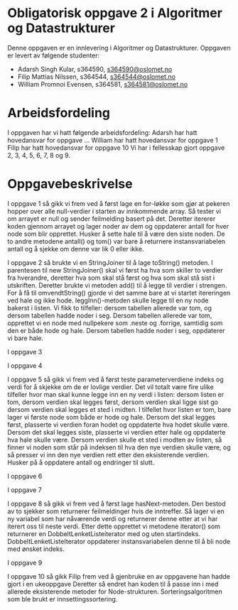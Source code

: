 # Obligatorisk oppgave 2 i Algoritmer og Datastrukturer

Denne oppgaven er en innlevering i Algoritmer og Datastrukturer. 
Oppgaven er levert av følgende studenter:
* Adarsh Singh Kular, s364590, s364590@oslomet.no
* Filip Mattias Nilssen, s364544, s364544@oslomet.no
* William Promnoi Evensen, s364581, s364581@oslomet.no

# Arbeidsfordeling

I oppgaven har vi hatt følgende arbeidsfordeling:
Adarsh har hatt hovedansvar for oppgave ...
William har hatt hovedansvar for oppgave 1
Filip har hatt hovedansvar for oppgave 10
Vi har i fellesskap gjort oppgave 2, 3, 4, 5, 6, 7, 8 og 9.

# Oppgavebeskrivelse

I oppgave 1 så gikk vi frem ved å først lage en for-løkke som gjør at pekeren hopper over alle 
null-verdier i starten av innkommende array. Så tester vi om arrayet  er null og sender 
feilmelding basert på det. Deretter itererer koden gjennom arrayet og lager noder av dem og oppdaterer 
antall for hver node som blir opprettet. Husker å sette hale til å være den siste noden.
De to andre metodene antall() og tom() var bare å returnere instansvariabelen antall og å sjekke om denne var lik 0 eller ikke.

I oppgave 2 så brukte vi en StringJoiner til å lage toString() metoden. 
I parentesen til new StringJoiner() skal vi først ha hva som skiller to verdier fra hverandre, deretter hva som skal 
stå først og hva som skal stå sist i utskriften. Deretter brukte vi metoden add() til å legge til verdier i strengen.
For å få til omvendtString() gjorde vi det samme bare at vi startet itereringen ved hale og ikke hode.
leggInn()-metoden skulle legge til en ny node bakerst i listen. Vi fikk to tilfeller: dersom tabellen allerede
var tom, og dersom tabellen hadde noder i seg. Dersom tabellen allerede var tom, opprettet vi en node med nullpekere 
som .neste og .forrige, samtidig som den er både hode og hale. Dersom tabellen hadde noder i seg, oppdaterer vi bare hale.

I oppgave 3 

I oppgave 4 

I oppgave 5 så gikk vi frem ved å først teste parameterverdiene indeks og verdi for å skjekke om de er lovlige verdier.
Det vil totalt være fire ulike tilfeller hvor man skal kunne legge inn en ny verdi i listen:
dersom listen er tom, dersom verdien skal legges først, dersom verdien skal ligge sist go dersom verdien skal legges et sted i midten.
I tilfellet hvor listen er tom, bare lager vi første node som både er hode og hale.
Dersom det skal legges først, plasserte vi verdien foran hodet og oppdaterte hva hodet skulle være.
Dersom det skal legges siste, plasserte vi verdien etter hale og oppdaterte hva hale skulle være.
Dersom verdien skulle et sted i modten av listen, så finner vi noden som står på indeksen til hva den nye verdien skulle være,
og så presser vi inn den nye verdien rett etter den eksisterende verdien.
Husker på å oppdatere antall og endringer til slutt.

I oppgave 6 

I oppgave 7 

I oppgave 8 så gikk vi frem ved å først lage hasNext-metoden. Den bestod av to sjekker som returnerer feilmeldinger hvis
de inntreffer. Så lager vi en ny variabel som har nåværende verdi og returnerer denne etter at vi har iterert oss til neste verdi.
Etter dette opprettet vi metodene iterator() som returnerer en DobbeltLenketListeiterator med og uten startindeks.
DobbeltLenketListeIterator oppdaterer instansvariabelen denne til å bli node med ønsket indeks.

I oppgave 9 

I oppgave 10 så gikk Filip frem ved å gjenbruke en av oppgavene han hadde gjort i en ukeoppgave
Deretter så endret han koden til å passe inn i med allerede eksisterende metoder for Node-strukturen.
Sorteringsalgoritmen som ble brukt er innsettingssortering.


